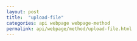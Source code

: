```yaml
---
layout: post
title:  "upload-file"
categories: api webpage webpage-method
permalink: api/webpage/method/upload-file.html
---
```


